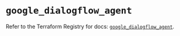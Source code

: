 # `google_dialogflow_agent`

Refer to the Terraform Registry for docs: [`google_dialogflow_agent`](https://registry.terraform.io/providers/hashicorp/google-beta/6.1.0/docs/resources/google_dialogflow_agent).
